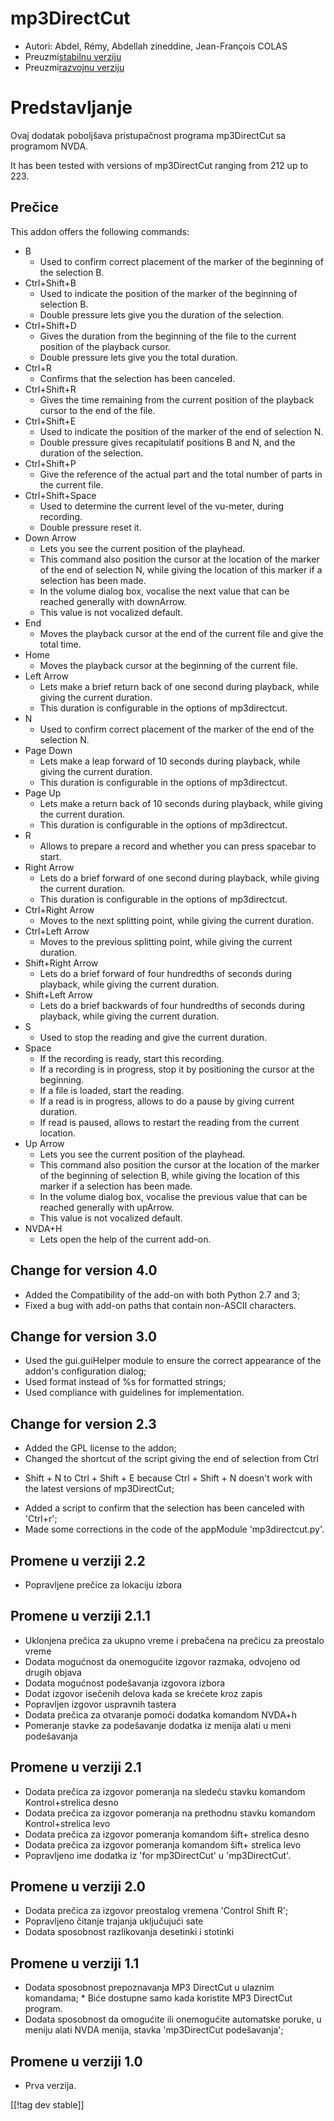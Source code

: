 # mp3DirectCut #

*	 Autori: Abdel, Rémy, Abdellah zineddine, Jean-François COLAS
*	 Preuzmi[stabilnu verziju][1]
*	 Preuzmi[razvojnu verziju][2]

# Predstavljanje #

Ovaj dodatak poboljšava pristupačnost programa mp3DirectCut sa programom
NVDA.

It has been tested with versions of mp3DirectCut ranging from 212 up to 223.

## Prečice ##

This addon offers the following commands:

*	B
	*	Used to confirm correct placement of the marker of the beginning of the selection B.
*	Ctrl+Shift+B
	*	Used to indicate the position of the marker of the beginning of selection B.
	*	Double pressure lets give you the duration of the selection.
*	Ctrl+Shift+D
	*	Gives the duration from the beginning of the file to the current position of the playback cursor.
	*	Double pressure lets give you the total duration.
*	Ctrl+R
	*	Confirms that the selection has been canceled.
*	Ctrl+Shift+R
	*	Gives the time remaining from the current position of the playback cursor to the end of the file.
*	Ctrl+Shift+E
	*	Used to indicate the position of the marker of the end of selection N.
	*	Double pressure gives recapitulatif positions B and N, and the duration of the selection.
*	Ctrl+Shift+P
	*	Give the reference of the actual part and the total number of parts in the current file.
*	Ctrl+Shift+Space
	*	Used to determine the current level of the vu-meter, during recording.
	*	Double pressure reset it.
*	Down Arrow
	*	Lets you see the current position of the playhead.
	*	This command also position the cursor at the location of the marker of the end of selection N, while giving the location of this marker if a selection has been made.
	*	In the volume dialog box, vocalise the next value that can be reached generally with downArrow.
	*	This value is not vocalized default.
*	End
	*	Moves the playback cursor at the end of the current file and give the total time.
*	Home
	*	Moves the playback cursor at the beginning of the current file.
*	Left Arrow
	*	Lets make a brief return back of one second during playback, while giving the current duration.
	*	This duration is configurable in the options of mp3directcut.
*	N
	*	Used to confirm correct placement of the marker of the end of the selection N.
*	Page Down
	*	Lets make a leap forward of 10 seconds during playback, while giving the current duration.
	*	This duration is configurable in the options of mp3directcut.
*	Page Up
	*	Lets make a return back of 10 seconds during playback, while giving the current duration.
	*	This duration is configurable in the options of mp3directcut.
*	R
	*	Allows to prepare a record and whether you can press spacebar to start.
*	Right Arrow
	*	Lets do a brief forward of one second during playback, while giving the current duration.
	*	This duration is configurable in the options of mp3directcut.
*	Ctrl+Right Arrow
	*	Moves to the next splitting point, while giving the current duration.
*	Ctrl+Left Arrow
	*	Moves to the previous splitting point, while giving the current duration.
*	Shift+Right Arrow
	*	Lets do a brief forward of four hundredths of seconds during playback, while giving the current duration.
*	Shift+Left Arrow
	*	Lets do a brief backwards of four hundredths of seconds during playback, while giving the current duration. 
*	S
	*	Used to stop the reading and give the current duration.
*	Space
	*	If the recording is ready, start this recording.
	*	If a recording is in progress, stop it by positioning the cursor at the beginning.
	*	If a file is loaded, start the reading.
	*	If a read is in progress, allows to do a pause by giving current duration.
	*	If read is paused, allows to restart the reading from the current location.
*	Up Arrow
	*	Lets you see the current position of the playhead.
	*	This command also position the cursor at the location of the marker of the beginning of selection B, while giving the location of this marker if a selection has been made.
	*	In the volume dialog box, vocalise the previous value that can be reached generally with upArrow.
	*	This value is not vocalized default.
*	NVDA+H
	*	Lets open the help of the current add-on.

## Change for version 4.0 ##

*	 Added the Compatibility of the add-on with both Python 2.7 and 3;
*	 Fixed a bug with add-on paths that contain non-ASCII characters.

## Change for version 3.0 ##

*	 Used the gui.guiHelper module to ensure the correct appearance of the
   addon's configuration dialog;
*	 Used format instead of %s for formatted strings;
*	 Used compliance with guidelines for implementation.

## Change for version 2.3 ##

*	 Added the GPL license to the addon;
*	 Changed the shortcut of the script giving the end of selection from Ctrl
   + Shift + N to Ctrl + Shift + E because Ctrl + Shift + N doesn't work
   with the latest versions of mp3DirectCut;
*	 Added a script to confirm that the selection has been canceled with
   'Ctrl+r';
*	 Made some corrections in the code of the appModule 'mp3directcut.py'.

## Promene u verziji 2.2 ##

*	 Popravljene prečice za lokaciju izbora

## Promene u verziji 2.1.1 ##

*	 Uklonjena prečica za ukupno vreme i prebačena na prečicu za preostalo
   vreme
*	 Dodata mogućnost da onemogućite izgovor razmaka, odvojeno od drugih
   objava
*	 Dodata mogućnost podešavanja izgovora izbora
*	 Dodat  izgovor isečenih delova kada se krećete kroz zapis
*	 Popravljen izgovor uspravnih tastera
*	 Dodata prečica za otvaranje pomoći dodatka komandom NVDA+h
*	 Pomeranje stavke za podešavanje dodatka iz menija alati u meni
   podešavanja

## Promene u verziji 2.1 ##

*	 Dodata prečica za izgovor pomeranja na sledeću stavku komandom
   Kontrol+strelica desno
*	 Dodata prečica za izgovor pomeranja na prethodnu stavku komandom
   Kontrol+strelica levo
*	 Dodata prečica za izgovor pomeranja komandom šift+ strelica desno
*	 Dodata prečica za izgovor pomeranja komandom šift+ strelica levo
*	 Popravljeno ime dodatka iz 'for mp3DirectCut' u 'mp3DirectCut'.

## Promene u verziji 2.0 ##

*	 Dodata prečica za izgovor preostalog vremena 'Control Shift R';
*	 Popravljeno čitanje trajanja uključujući sate
*	 Dodata sposobnost razlikovanja desetinki i stotinki

## Promene u verziji 1.1 ##

*	 Dodata sposobnost prepoznavanja MP3 DirectCut u ulaznim komandama;
	*	 Biće dostupne samo kada koristite MP3 DirectCut program.
*	 Dodata sposobnost da omogućite ili onemogućite automatske poruke, u meniju alati NVDA menija, stavka 'mp3DirectCut podešavanja';

## Promene u verziji 1.0 ##

*	 Prva verzija.

[[!tag dev stable]]

[1]: https://addons.nvda-project.org/files/get.php?file=mp3dc

[2]: https://addons.nvda-project.org/files/get.php?file=mp3dc-dev
